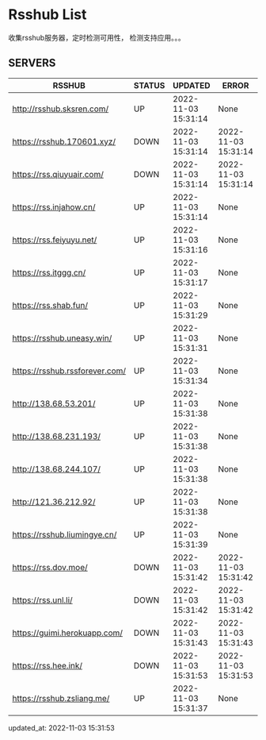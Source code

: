 # Rsshub List

收集rsshub服务器，定时检测可用性， 检测支持应用。。。


## SERVERS

|  RSSHUB   | STATUS  | UPDATED  | ERROR  | TWITTER |  
|  ----  | ----  | ----  | ----  | ---- |  
| http://rsshub.sksren.com/ | UP | 2022-11-03 15:31:14 | None |OK|  
| https://rsshub.170601.xyz/ | DOWN | 2022-11-03 15:31:14 | 2022-11-03 15:31:14 |  
| https://rss.qiuyuair.com/ | DOWN | 2022-11-03 15:31:14 | 2022-11-03 15:31:14 |  
| https://rss.injahow.cn/ | UP | 2022-11-03 15:31:14 | None ||  
| https://rss.feiyuyu.net/ | UP | 2022-11-03 15:31:16 | None |OK|  
| https://rss.itggg.cn/ | UP | 2022-11-03 15:31:17 | None ||  
| https://rss.shab.fun/ | UP | 2022-11-03 15:31:29 | None |OK|  
| https://rsshub.uneasy.win/ | UP | 2022-11-03 15:31:31 | None |OK|  
| https://rsshub.rssforever.com/ | UP | 2022-11-03 15:31:34 | None |OK|  
| http://138.68.53.201/ | UP | 2022-11-03 15:31:38 | None ||  
| http://138.68.231.193/ | UP | 2022-11-03 15:31:38 | None ||  
| http://138.68.244.107/ | UP | 2022-11-03 15:31:38 | None ||  
| http://121.36.212.92/ | UP | 2022-11-03 15:31:38 | None ||  
| https://rsshub.liumingye.cn/ | UP | 2022-11-03 15:31:39 | None |OK|  
| https://rss.dov.moe/ | DOWN | 2022-11-03 15:31:42 | 2022-11-03 15:31:42 |  
| https://rss.unl.li/ | DOWN | 2022-11-03 15:31:42 | 2022-11-03 15:31:42 |  
| https://guimi.herokuapp.com/ | DOWN | 2022-11-03 15:31:43 | 2022-11-03 15:31:43 |  
| https://rss.hee.ink/ | DOWN | 2022-11-03 15:31:53 | 2022-11-03 15:31:53 |  
| https://rsshub.zsliang.me/ | UP | 2022-11-03 15:31:37 | None |OK|  
  

updated_at: 2022-11-03 15:31:53  
